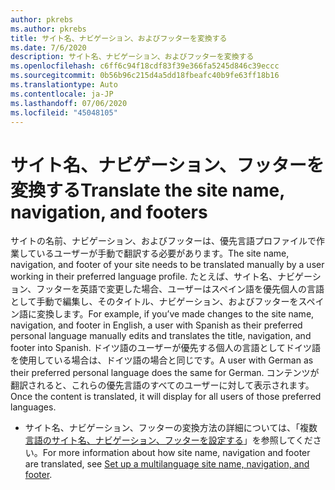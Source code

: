 ```yaml
---
author: pkrebs
ms.author: pkrebs
title: サイト名、ナビゲーション、およびフッターを変換する
ms.date: 7/6/2020
description: サイト名、ナビゲーション、およびフッターを変換する
ms.openlocfilehash: c6ff6c94f18cdf83f39e366fa5245d846c39eccc
ms.sourcegitcommit: 0b56b96c215d4a5dd18fbeafc40b9fe63ff18b16
ms.translationtype: Auto
ms.contentlocale: ja-JP
ms.lasthandoff: 07/06/2020
ms.locfileid: "45048105"
---
```

# <a name="translate-the-site-name-navigation-and-footers"></a><span data-ttu-id="163d4-103">サイト名、ナビゲーション、フッターを変換する</span><span class="sxs-lookup"><span data-stu-id="163d4-103">Translate the site name, navigation, and footers</span></span>
<span data-ttu-id="163d4-104">サイトの名前、ナビゲーション、およびフッターは、優先言語プロファイルで作業しているユーザーが手動で翻訳する必要があります。</span><span class="sxs-lookup"><span data-stu-id="163d4-104">The site name, navigation, and footer of your site needs to be translated manually by a user working in their preferred language profile.</span></span> <span data-ttu-id="163d4-105">たとえば、サイト名、ナビゲーション、フッターを英語で変更した場合、ユーザーはスペイン語を優先個人の言語として手動で編集し、そのタイトル、ナビゲーション、およびフッターをスペイン語に変換します。</span><span class="sxs-lookup"><span data-stu-id="163d4-105">For example, if you’ve made changes to the site name, navigation, and footer in English, a user with Spanish as their preferred personal language manually edits and translates the title, navigation, and footer into Spanish.</span></span> <span data-ttu-id="163d4-106">ドイツ語のユーザーが優先する個人の言語としてドイツ語を使用している場合は、ドイツ語の場合と同じです。</span><span class="sxs-lookup"><span data-stu-id="163d4-106">A user with German as their preferred personal language does the same for German.</span></span> <span data-ttu-id="163d4-107">コンテンツが翻訳されると、これらの優先言語のすべてのユーザーに対して表示されます。</span><span class="sxs-lookup"><span data-stu-id="163d4-107">Once the content is translated, it will display for all users of those preferred languages.</span></span>  

- <span data-ttu-id="163d4-108">サイト名、ナビゲーション、フッターの変換方法の詳細については、「複数[言語のサイト名、ナビゲーション、フッターを設定する](https://support.office.com/en-us/article/create-multilingual-communication-sites-pages-and-news-2bb7d610-5453-41c6-a0e8-6f40b3ed750c#bkmk_muitranslations)」を参照してください。</span><span class="sxs-lookup"><span data-stu-id="163d4-108">For more information about how site name, navigation and footer are translated, see [Set up a multilanguage site name, navigation, and footer](https://support.office.com/en-us/article/create-multilingual-communication-sites-pages-and-news-2bb7d610-5453-41c6-a0e8-6f40b3ed750c#bkmk_muitranslations).</span></span>
